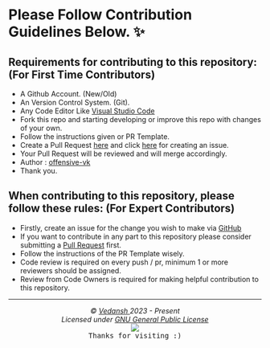 # Please Follow Contribution Guidelines Below. ✨

## Requirements for contributing to this repository: (For First Time Contributors)

- A Github Account. (New/Old)
- An Version Control System. (Git).
- Any Code Editor Like [Visual Studio Code](https://code.visualstudio.com/download)
- Fork this repo and starting developing or improve this repo with changes of your own.
- Follow the instructions given or PR Template.
- Create a Pull Request [here](https://github.com/offensive-vk/Classics/pulls) and click [here](https://github.com/offensive-vk/Classics/issues) for creating an issue. 
- Your Pull Request will be reviewed  and will merge accordingly.
- Author : [offensive-vk](https://github.com/offensive-vk/)
- Thank you.

## When contributing to this repository, please follow these rules: (For Expert Contributors)

- Firstly, create an issue for the change you wish to make via [GitHub](https://github.com/offensive-vk/Classics/issues)
- If you want to contribute in any part to this repository please consider submitting a [Pull Request](https://github.com/offensive-vk/Classics/pulls) first.
- Follow the instructions of the PR Template wisely.
- Code review is required on every push / pr, minimum 1 or more reviewers should be assigned.
- Review from Code Owners is required for making helpful contribution to this repository.

---

<p align="center">
  <i>&copy; <a href="https://github.com/offensive-vk/">Vedansh </a> 2023 - Present</i><br>
  <i>Licensed under <a href="https://github.com/offensive-vk/Classics/tree/classic/LICENSE">GNU General Public License</a></i><br>
  <a href="https://github.com/TheHamsterBot"><img src="https://i.ibb.co/4KtpYxb/octocat-clean-mini.png" /></a><br>
  <kbd>Thanks for visiting :)</kbd>
</p>
</details>